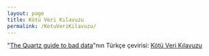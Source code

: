 ```yaml
---
layout: page
title: Kötü Veri Kılavuzu
permalink: /KotuVeriKilavuzu/
---
```


"[The Quartz guide to bad data](https://github.com/Quartz/bad-data-guide)"nın Türkçe çevirisi: [Kötü Veri Kılavuzu](https://sbalci.github.io/Kotu-Veri-Kilavuzu/)